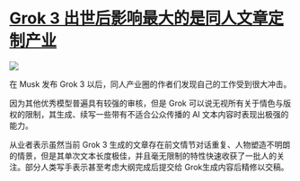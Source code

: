# [Grok 3 出世后影响最大的是同人文章定制产业](https://github.com/jaaleng/jaaleng.github.io/issues/170)

![](https://pic.superbed.cc/item/67b5f79e01c078e31041aa6b.png)

在 Musk 发布 Grok 3 以后，同人产业圈的作者们发现自己的工作受到很大冲击。

<!--more-->

因为其他优秀模型普遍具有较强的审核，但是 Grok 可以说无视所有关于情色与版权的限制，其生成、续写一些带有不适合公众传播的 AI 文本内容时表现出极强的能力。

 从业者表示虽然当前 Grok 3 生成的文章存在前文情节对话重复、人物塑造不明朗的情景，但是其单次文本长度极佳，并且毫无限制的特性快速收获了一批人的关注。部分人类写手表示甚至考虑大纲完成后提交给 Grok生成内容后精修以交稿。


